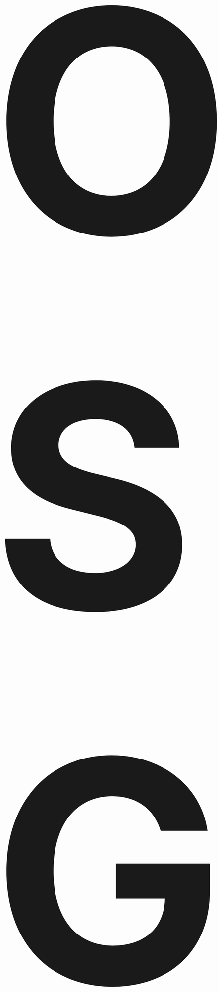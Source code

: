 
<p align="center">
  <strong><span style="font-size: 1000px;">OSG-SCAN</span></strong>
</p>

<p align="center">
Don't think about Nmap when OSG Scan is here.
</p>

<p align="center">
  <img src="https://github.com/user-attachments/assets/45c09394-525c-4ba3-83b8-1a7d10a10d04" alt="OSG SCAN"/>
</p>

## Install & Upgrade

```
bash <(curl -Ls https://raw.githubusercontent.com/mohamadm0meni/OSG-SCAN/main/install.sh)
```

### **Optional Arguments:**
| Option | Description |
|--------|-------------|
| `-h, --help` | Show help message and exit |
| `-p PORTS, --ports PORTS` | Define port range (e.g., `1-1000`) |
| `-t THREADS, --threads THREADS` | Number of threads for scanning |
| `--timing {0,1,2,3,4,5}` | Timing profile (0=paranoid, 5=insane) |
| `--profile {stealth,normal,aggressive}` | Choose scan profile |
| `-o {text,json,xml,html}, --output {text,json,xml,html}` | Output format |
| `--config CONFIG` | Specify configuration file path |
| `--debug` | Enable debug mode |
| `--no-banner` | Disable banner grabbing |
| `--service-detection` | Enable service detection |
| `--vuln-check` | Enable vulnerability assessment |
| `--interface INTERFACE` | Define network interface for scanning |
| `--exclude-ports EXCLUDE_PORTS` | Exclude specific ports (e.g., `80,443,3306`) |
| `--source-port SOURCE_PORT` | Specify source port |


## 📌 Examples

```yaml
# Basic scan
osgscan example.com

# Scan ports 1-1000
osgscan example.com -p 1-1000

# Scan with timing profile 3 and 20 threads
osgscan example.com -p 1-1000 --timing 3 --threads 20

# Stealth scan with JSON output
osgscan example.com --profile stealth --output json
```

## 🚀 Features

> **Advanced and Stealthy Port Scanner**  

✅ **Fast and advanced port scanning**  
✅ **Service detection** for active services on the target  
✅ **Vulnerability assessment** based on up-to-date databases  
✅ **Bypasses IDS and IPS** for stealthy scans  
✅ **Compatible with various systems**, tested on **MikroTik** and **Snort**  
✅ **Output in JSON, text, and DB format** with full details including:  
&nbsp;&nbsp;&nbsp;&nbsp;📌 **Time and host details**  
&nbsp;&nbsp;&nbsp;&nbsp;📌 **Open, closed, and filtered ports**  
&nbsp;&nbsp;&nbsp;&nbsp;📌 **Service identification and banner detection**  


---


![carbon](https://github.com/user-attachments/assets/9ca715d0-47bb-425f-ad56-16b8495a8fcd)

---

# Class Diagram

```mermaid
classDiagram
    %% Core Scanner and Config
    class EnhancedScanner {
        -target: str
        -config: Config
        -socket_manager: SocketManager
        -advanced_socket_manager: AdvancedSocketManager
        -service_detector: ServiceDetector
        -banner_analyzer: BannerAnalyzer
        -delay_manager: DelayManager
        -port_batch_manager: PortBatchManager
        -result_manager: ResultManager
        -traffic_manager: TrafficManager
        -web_tester: WebProtocolTester
        -db_tester: DatabaseProtocolTester
        -mail_tester: MailProtocolTester
        -security_tester: WebSecurityTester
        +scan(start_port: int, end_port: int): dict
    }

    class Config {
        +EXCLUDED_PORTS: Set
        +MAX_THREADS: int
        +TIMEOUT: float
        +SOURCE_PORT_RANGE: Tuple
        +load_config(config_file: str)
        +validate(): bool
    }

    %% Socket Management Group
    class SocketManager {
        -active_sockets: Dict
        -socket_pool: List
        +create_socket(ssl_wrap: bool): socket
        +connect(host: str, port: int): Tuple
    }

    class AdvancedSocketManager {
        -config: Config
        -source_ports: List
        +create_tcp_socket(): socket
        +test_port(target: str, port: int): Dict
    }

    %% Service Detection Group
    class ServiceDetector {
        -target: str
        -ssl_context: SSLContext
        +detect_service(port: int): Dict
        -_probe_service(sock: socket): Dict
    }

    class BannerAnalyzer {
        -version_patterns: Dict
        -security_patterns: Dict
        +analyze_banner(banner: bytes): Dict
        +scan_vulnerabilities(banner: bytes): List
    }

    %% Protocol Testing Group
    class WebProtocolTester {
        -timeout: float
        -ssl_context: SSLContext
        +test_web_port(target: str, port: int): Dict
        +scan_ports(target: str): List
    }

    class DatabaseProtocolTester {
        -config: Config
        +test_mysql(sock: socket): Dict
        +test_postgresql(sock: socket): Dict
    }

    class MailProtocolTester {
        -service_patterns: Dict
        +test_smtp(sock: socket): Dict
        +test_pop3(sock: socket): Dict
    }

    %% Management Group
    class DelayManager {
        -min_delay: float
        -max_delay: float
        +get_scan_delay(port: int): float
        +wait_before_scan(port: int)
    }

    class PortBatchManager {
        -service_ports: Dict
        -common_ports: Set
        +create_batches(start_port: int): List
        +update_stats(port: int): void
    }

    class ResultManager {
        -target: str
        -results_dir: str
        +save_results(scan_results: Dict)
        -_generate_report(results: Dict)
    }

    class TrafficManager {
        -max_rate: int
        -stats: TrafficStats
        +analyze_traffic_patterns(): Dict
        -_identify_patterns(): Dict
    }

    %% Port and Packet Handling Group
    class PortHandlers {
        -target: str
        -packet_manager: PacketManipulation
        +handle_port(port: int): Dict
        +handle_http(sock: socket): Dict
    }

    class PacketManipulation {
        -tcp_flags: Dict
        -source_ports: List
        +create_packet(src_ip: str): bytes
        +fragment_packet(packet: bytes): List
    }

    %% Security Testing Group
    class WebSecurityTester {
        -protocol_tester: WebProtocolTester
        +scan(target: str): Dict
        -_test_vulnerabilities(): List
    }

    %% Core Relationships
    EnhancedScanner *-- Config
    EnhancedScanner *-- SocketManager
    EnhancedScanner *-- AdvancedSocketManager
    EnhancedScanner *-- ServiceDetector
    EnhancedScanner *-- BannerAnalyzer
    EnhancedScanner *-- DelayManager
    EnhancedScanner *-- PortBatchManager
    EnhancedScanner *-- ResultManager
    EnhancedScanner *-- TrafficManager
    EnhancedScanner *-- WebProtocolTester
    EnhancedScanner *-- DatabaseProtocolTester
    EnhancedScanner *-- MailProtocolTester
    EnhancedScanner *-- WebSecurityTester

    %% Dependency Relationships
    AdvancedSocketManager --> SocketManager
    AdvancedSocketManager --> Config
    ServiceDetector --> Config
    ServiceDetector --> SocketManager
    BannerAnalyzer --> Config
    WebProtocolTester --> SocketManager
    DatabaseProtocolTester --> SocketManager
    MailProtocolTester --> SocketManager
    DelayManager --> Config
    PortBatchManager --> Config
    PortHandlers --> PacketManipulation
    WebSecurityTester --> WebProtocolTester
    ```

